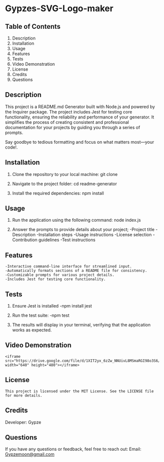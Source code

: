 # Gypzes-SVG-Logo-maker

## Table of Contents

1. Description
2. Installation
3. Usage
4. Features
5. Tests
6. Video Demonstration
7. License
8. Credits
9. Questions

## Description

This project is a README.md Generator built with Node.js and powered by the Inquirer package. The project includes Jest for testing core functionality, ensuring the reliability and performance of your generator. It simplifies the process of creating consistent and professional documentation for your projects by guiding you through a series of prompts.

Say goodbye to tedious formatting and focus on what matters most—your code!.

## Installation
1. Clone the repository to your local machine:
    git clone <repository-url>

2. Navigate to the project folder:
    cd readme-generator

3. Install the required dependencies:
    npm install


## Usage
1. Run the application using the following command:
    node index.js

2. Answer the prompts to provide details about your project;
    -Project title
    -Description
    -Installation steps
    -Usage instructions
    -License selection
    -Contribution guidelines
    -Test instructions

## Features
    -Interactive command-line interface for streamlined input.
    -Automatically formats sections of a README file for consistency.
    -Customizable prompts for various project details.
    -Includes Jest for testing core functionality.


## Tests
1. Ensure Jest is installed
    -npm install jest

2. Run the test suite:
    -npm test

3. The results will display in your terminal, verifying that the application works as expected.

## Video Demonstration
    
    <iframe src="https://drive.google.com/file/d/1XIT2yx_6zZw_NNUivL8MSmaRGI98o3S6/preview" width="640" height="480"></iframe>

## License
    
    This project is licensed under the MIT License. See the LICENSE file for more details.

## Credits
Developer: Gypze


## Questions

If you have any questions or feedback, feel free to reach out: 
    Email: Gypzemoon@gmail.com

